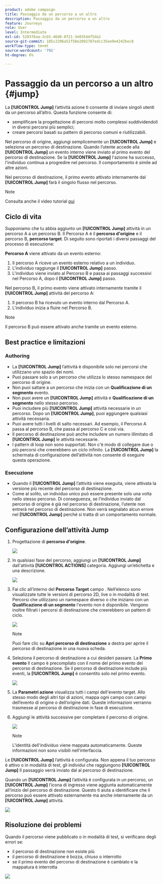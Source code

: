 ```yaml
---
product: adobe campaign
title: Passaggio da un percorso a un altro
description: Passaggio da un percorso a un altro
feature: Journeys
role: User
level: Intermediate
exl-id: 520376aa-2cb5-46d6-8f21-3e03544f5da1
source-git-commit: 185c2296a51f58e2092787edcc35ee9e4242bec8
workflow-type: tm+mt
source-wordcount: '791'
ht-degree: 6%

---
```


# Passaggio da un percorso a un altro {#jump}

La **[!UICONTROL Jump]** l’attività azione ti consente di inviare singoli utenti da un percorso all’altro. Questa funzione consente di:

* semplificare la progettazione di percorsi molto complessi suddividendoli in diversi percorsi più semplici;
* creare percorsi basati su pattern di percorso comuni e riutilizzabili.

Nel percorso di origine, aggiungi semplicemente un **[!UICONTROL Jump]** e seleziona un percorso di destinazione. Quando l’utente accede alla **[!UICONTROL Jump]** un evento interno viene inviato al primo evento del percorso di destinazione. Se la **[!UICONTROL Jump]** l&#39;azione ha successo, l&#39;individuo continua a progredire nel percorso. Il comportamento è simile ad altre azioni.

Nel percorso di destinazione, il primo evento attivato internamente dal **[!UICONTROL Jump]** farà il singolo flusso nel percorso.

>[!NOTE]
>
>Consulta anche il video tutorial [qui](https://experienceleague.adobe.com/docs/journey-orchestration-learn/tutorials/building-a-journey/jumping-to-another-journey.html?lang=it)

## Ciclo di vita

Supponiamo che tu abbia aggiunto un **[!UICONTROL Jump]** attività in un percorso A a un percorso B. Il Percorso A è il **percorso d&#39;origine** e il percorso B, **percorso target**.
Di seguito sono riportati i diversi passaggi del processo di esecuzione:

**Percorso A** viene attivato da un evento esterno:

1. Il percorso A riceve un evento esterno relativo a un individuo.
1. L&#39;individuo raggiunge il **[!UICONTROL Jump]** passo.
1. L&#39;individuo viene inviato al Percorso B e passa ai passaggi successivi nel Percorso A, dopo il **[!UICONTROL Jump]** passo.

Nel percorso B, il primo evento viene attivato internamente tramite il **[!UICONTROL Jump]** attività del percorso A:

1. Il percorso B ha ricevuto un evento interno dal Percorso A.
1. L&#39;individuo inizia a fluire nel Percorso B.

>[!NOTE]
>
>Il percorso B può essere attivato anche tramite un evento esterno.

## Best practice e limitazioni

### Authoring

* La **[!UICONTROL Jump]** l’attività è disponibile solo nei percorsi che utilizzano uno spazio dei nomi.
* Puoi passare solo a un percorso che utilizza lo stesso namespace del percorso di origine.
* Non puoi saltare a un percorso che inizia con un **Qualificazione di un segmento** evento.
* Non puoi avere un **[!UICONTROL Jump]** attività e **Qualificazione di un segmento** nello stesso percorso.
* Puoi includere più **[!UICONTROL Jump]** attività necessarie in un percorso. Dopo un **[!UICONTROL Jump]**, puoi aggiungere qualsiasi attività necessaria.
* Puoi avere tutti i livelli di salto necessari. Ad esempio, il Percorso A passa al percorso B, che passa al percorso C e così via.
* Il percorso di destinazione può anche includere un numero illimitato di **[!UICONTROL Jump]** le attività necessarie.
* I pattern di loop non sono supportati. Non c&#39;è modo di collegare due o più percorsi che creerebbero un ciclo infinito. La **[!UICONTROL Jump]** la schermata di configurazione dell’attività non consente di eseguire questa operazione.

### Esecuzione

* Quando il **[!UICONTROL Jump]** l’attività viene eseguita, viene attivata la versione più recente del percorso di destinazione.
* Come al solito, un individuo unico può essere presente solo una volta nello stesso percorso. Di conseguenza, se l’individuo inviato dal percorso di origine è già nel percorso di destinazione, l’utente non entrerà nel percorso di destinazione. Non verrà segnalato alcun errore nel **[!UICONTROL Jump]** perché si tratta di un comportamento normale.

## Configurazione dell’attività Jump

1. Progettazione di **percorso d&#39;origine**.

   ![](../assets/jump1.png)

1. In qualsiasi fase del percorso, aggiungi un **[!UICONTROL Jump]** dall&#39;attività **[!UICONTROL ACTIONS]** categoria. Aggiungi un’etichetta e una descrizione.

   ![](../assets/jump2.png)

1. Fai clic all’interno del **Percorso Target** campo .
Nell’elenco sono visualizzate tutte le versioni di percorso 2D, live o in modalità di test. Percorsi che utilizzano un namespace diverso o che iniziano con un **Qualificazione di un segmento** l&#39;evento non è disponibile. Vengono inoltre filtrati i percorsi di destinazione che creerebbero un pattern di ciclo.

   ![](../assets/jump3.png)

   >[!NOTE]
   >
   >Puoi fare clic su **Apri percorso di destinazione** a destra per aprire il percorso di destinazione in una nuova scheda.

1. Seleziona il percorso di destinazione a cui desideri passare.
La **Primo evento** Il campo è precompilato con il nome del primo evento del percorso di destinazione. Se il percorso di destinazione include più eventi, la **[!UICONTROL Jump]** è consentito solo nel primo evento.

   ![](../assets/jump4.png)

1. La **Parametri azione** visualizza tutti i campi dell&#39;evento target. Allo stesso modo degli altri tipi di azioni, mappa ogni campo con campi dell’evento di origine o dell’origine dati. Queste informazioni verranno trasmesse al percorso di destinazione in fase di esecuzione.
1. Aggiungi le attività successive per completare il percorso di origine.

   ![](../assets/jump5.png)


   >[!NOTE]
   >
   >L&#39;identità dell&#39;individuo viene mappata automaticamente. Queste informazioni non sono visibili nell’interfaccia.

Le **[!UICONTROL Jump]** l’attività è configurata. Non appena il tuo percorso è attivo o in modalità di test, gli individui che raggiungono **[!UICONTROL Jump]** Il passaggio verrà inviato dal al percorso di destinazione.

Quando un **[!UICONTROL Jump]** l’attività è configurata in un percorso, un **[!UICONTROL Jump]** l’icona di ingresso viene aggiunta automaticamente all’inizio del percorso di destinazione. Questo ti aiuta a identificare che il percorso può essere attivato esternamente ma anche internamente da un **[!UICONTROL Jump]** attività.

![](../assets/jump7.png)

## Risoluzione dei problemi

Quando il percorso viene pubblicato o in modalità di test, si verificano degli errori se:
* il percorso di destinazione non esiste più
* il percorso di destinazione è bozza, chiuso o interrotto
* se il primo evento del percorso di destinazione è cambiato e la mappatura è interrotta

![](../assets/jump6.png)
